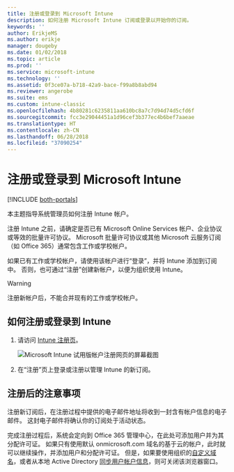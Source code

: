 ```yaml
---
title: 注册或登录到 Microsoft Intune
description: 如何注册 Microsoft Intune 订阅或登录以开始你的订阅。
keywords: ''
author: ErikjeMS
ms.author: erikje
manager: dougeby
ms.date: 01/02/2018
ms.topic: article
ms.prod: ''
ms.service: microsoft-intune
ms.technology: ''
ms.assetid: 0f3ce07a-b718-42a9-bace-f99a8b8abd94
ms.reviewer: angerobe
ms.suite: ems
ms.custom: intune-classic
ms.openlocfilehash: 4b80281c6235811aa610bc8a7c7d94d74d5cfd6f
ms.sourcegitcommit: fcc3e29044451a1d96cef3b377ec4b6bef7aaeae
ms.translationtype: HT
ms.contentlocale: zh-CN
ms.lasthandoff: 06/28/2018
ms.locfileid: "37090254"
---
```

# <a name="sign-up-or-sign-in-to-microsoft-intune"></a>注册或登录到 Microsoft Intune

[!INCLUDE [both-portals](./includes/note-for-both-portals.md)]

本主题指导系统管理员如何注册 Intune 帐户。

注册 Intune 之前，请确定是否已有 Microsoft Online Services 帐户、企业协议或等效的批量许可协议。 Microsoft 批量许可协议或其他 Microsoft 云服务订阅（如 Office 365）通常包含工作或学校帐户。

如果已有工作或学校帐户，请使用该帐户进行“登录”，并将 Intune 添加到订阅中。 否则，也可通过“注册”创建新帐户，以便为组织使用 Intune。

>[!WARNING]
>注册新帐户后，不能合并现有的工作或学校帐户。

## <a name="how-to-sign-up-or-sign-in-to-intune"></a>如何注册或登录到 Intune

1. 请访问 [Intune 注册页](https://portal.office.com/Signup/Signup.aspx?OfferId=40BE278A-DFD1-470a-9EF7-9F2596EA7FF9&dl=INTUNE_A&ali=1#0%20)。

   ![Microsoft Intune 试用版帐户注册网页的屏幕截图](./media/account-sign-up-site.png)

2. 在“注册”页上登录或注册以管理 Intune 的新订阅。

## <a name="post-sign-up-considerations"></a>注册后的注意事项
注册新订阅后，在注册过程中提供的电子邮件地址将收到一封含有帐户信息的电子邮件。 这封电子邮件将确认你的订阅处于活动状态。

完成注册过程后，系统会定向到 Office 365 管理中心，在此处可添加用户并为其分配许可证。 如果只有使用默认 onmicrosoft.com 域名的基于云的帐户，此时就可以继续操作，并添加用户和分配许可证。 但是，如果要使用组织的[自定义域名](custom-domain-name-configure.md)，或者从本地 Active Directory [同步用户帐户信息](users-add.md#sync-active-directory-and-add-users-to-intune)，则可关闭该浏览器窗口。
